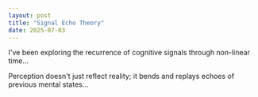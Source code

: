 ```yaml
---
layout: post
title: "Signal Echo Theory"
date: 2025-07-03
---
```


<p>I've been exploring the recurrence of cognitive signals through non-linear time... </p>

<p>Perception doesn't just reflect reality; it bends and replays echoes of previous mental states...</p>
